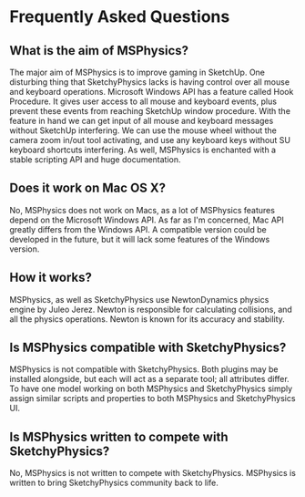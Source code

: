 # Frequently Asked Questions

## What is the aim of MSPhysics?
The major aim of MSPhysics is to improve gaming in SketchUp. One disturbing
thing that SketchyPhysics lacks is having control over all mouse and keyboard
operations. Microsoft Windows API has a feature called Hook Procedure. It gives
user access to all mouse and keyboard events, plus prevent these events from
reaching SketchUp window procedure. With the feature in hand we can get input
of all mouse and keyboard messages without SketchUp interfering. We can use the
mouse wheel without the camera zoom in/out tool activating, and use any keyboard
keys without SU keyboard shortcuts interfering. As well, MSPhysics is enchanted
with a stable scripting API and huge documentation.


## Does it work on Mac OS X?
No, MSPhysics does not work on Macs, as a lot of MSPhysics features depend on
the Microsoft Windows API. As far as I'm concerned, Mac API greatly differs from
the Windows API. A compatible version could be developed in the future, but it
will lack some features of the Windows version.


## How it works?
MSPhysics, as well as SketchyPhysics use NewtonDynamics physics engine by Juleo
Jerez. Newton is responsible for calculating collisions, and all the physics
operations. Newton is known for its accuracy and stability.


## Is MSPhysics compatible with SketchyPhysics?
MSPhysics is not compatible with SketchyPhysics. Both plugins may be installed
alongside, but each will act as a separate tool; all attributes differ. To have
one model working on both MSPhysics and SketchyPhysics simply assign similar
scripts and properties to both MSPhysics and SketchyPhysics UI.


## Is MSPhysics written to compete with SketchyPhysics?
No, MSPhysics is not written to compete with SketchyPhysics. MSPhysics is
written to bring SketchyPhysics community back to life.
